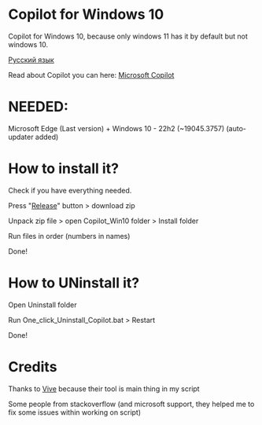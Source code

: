# Copilot for Windows 10
Copilot for Windows 10, because only windows 11 has it by default but not windows 10.

[Русский язык](README_RU.md)

Read about Copilot you can here: [Microsoft Copilot](https://blogs.microsoft.com/blog/2023/09/21/announcing-microsoft-copilot-your-everyday-ai-companion/)

# NEEDED:
Microsoft Edge (Last version) + Windows 10 - 22h2 (~19045.3757) (auto-updater added)

# How to install it?
Check if you have everything needed.

Press "[Release](https://github.com/Nx0Ri/Copilot_win10/releases)" button > download zip

Unpack zip file > open Copilot_Win10 folder > Install folder

Run files in order (numbers in names)

Done!

# How to UNinstall it?

Open Uninstall folder

Run One_click_Uninstall_Copilot.bat > Restart

Done!

# Credits

Thanks to [Vive](https://github.com/thebookisclosed/ViVe) because their tool is main thing in my script

Some people from stackoverflow (and microsoft support, they helped me to fix some issues within working on script)
